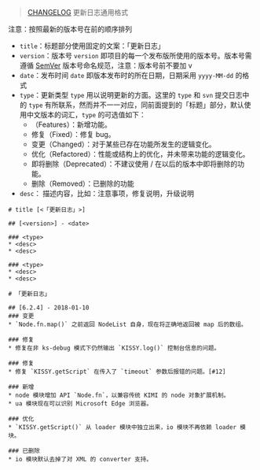 > [CHANGELOG](https://keepachangelog.com/en/1.0.0/) 更新日志通用格式

注意：按照最新的版本号在前的顺序排列

- `title`：标题部分使用固定的文案：「更新日志」
- `version`：版本号 `version` 即项目的每一个发布版所使用的版本号。版本号需遵循 [SemVer](https://www.jianshu.com/p/622b5f57b965) 版本号命名规范，注意：版本号前不要加 v
- `date`：发布时间 `date` 即版本发布时的所在日期，日期采用 `yyyy-MM-dd` 的格式
- `type`：更新类型 `type` 用以说明更新的方面。这里的 `type` 和 `svn` 提交日志中的 `type` 有所联系，然而并不一一对应，同前面提到的「标题」部分，默认使用中文版本的词汇，`type` 的可选值如下：
    - （Features）：新增功能。
    - 修复（Fixed）：修复 bug。
    - 变更（Changed）：对于某些已存在功能所发生的逻辑变化。
    - 优化（Refactored）：性能或结构上的优化，并未带来功能的逻辑变化。
    - 即将删除（Deprecated）：不建议使用 / 在以后的版本中即将删除的功能。
    - 删除（Removed）：已删除的功能
- `desc`： 描述内容，比如：注意事项，修复说明，升级说明
```
# title [<「更新日志」>]

## [<version>] - <date>

### <type>
* <desc>
* <desc>

### <type>
* <desc>
* <desc>
```
```
# 「更新日志」

## [6.2.4] - 2018-01-10
### 变更
* `Node.fn.map()` 之前返回 NodeList 自身，现在将正确地返回被 map 后的数组。

### 修复
* 修复在非 ks-debug 模式下仍然输出 `KISSY.log()` 控制台信息的问题。

### 修复
* 修复 `KISSY.getScript` 在传入了 `timeout` 参数后报错的问题。[#12]

### 新增
* node 模块增加 API `Node.fn`，以兼容传统 KIMI 的 node 对象扩展机制。 
* ua 模块现在可以识别 Microsoft Edge 浏览器。

### 优化
* `KISSY.getScript()` 从 loader 模块中独立出来，io 模块不再依赖 loader 模块。

### 已删除
* io 模块默认去掉了对 XML 的 converter 支持。
```


